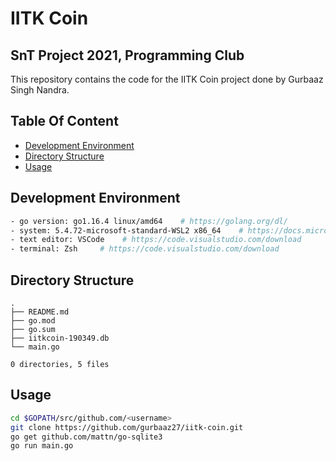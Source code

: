 # IITK Coin
## SnT Project 2021, Programming Club 

This repository contains the code for the IITK Coin project done by Gurbaaz Singh Nandra.

## Table Of Content
- [Development Environment](#development-environment)
- [Directory Structure](#directory-structure)
- [Usage](#usage)

## Development Environment

```bash
- go version: go1.16.4 linux/amd64    # https://golang.org/dl/
- system: 5.4.72-microsoft-standard-WSL2 x86_64    # https://docs.microsoft.com/en-us/windows/wsl/install-win10
- text editor: VSCode    # https://code.visualstudio.com/download
- terminal: Zsh     # https://code.visualstudio.com/download
```

## Directory Structure
```
.
├── README.md
├── go.mod
├── go.sum
├── iitkcoin-190349.db
└── main.go

0 directories, 5 files
```

## Usage
```bash
cd $GOPATH/src/github.com/<username>
git clone https://github.com/gurbaaz27/iitk-coin.git
go get github.com/mattn/go-sqlite3
go run main.go
```
